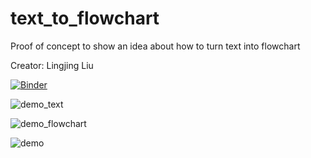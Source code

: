 # text_to_flowchart
Proof of concept to show an idea about how to turn text into flowchart

Creator: Lingjing Liu

[![Binder](https://mybinder.org/badge_logo.svg)](https://mybinder.org/v2/gh/LLiu24/text_to_flowchart/HEAD?labpath=demo.ipynb)

![demo_text](https://user-images.githubusercontent.com/53161266/198969899-931c7dab-a1c2-40d1-91cf-c2af384cf7b9.png)

![demo_flowchart](https://user-images.githubusercontent.com/53161266/198969912-b5437ae1-a043-4f80-9153-21d6cfa33876.png)

![demo](https://user-images.githubusercontent.com/53161266/198969214-725bbcae-d769-4020-bd27-7de072d2f15b.gif)
